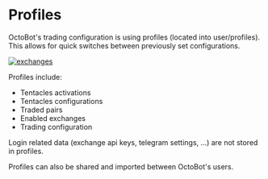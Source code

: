 Profiles
========

OctoBot's trading configuration is using profiles (located into
user/profiles). This allows for quick switches between previously set
configurations.

[![exchanges](https://raw.githubusercontent.com/Drakkar-Software/OctoBot/assets/wiki_resources/profile.jpg)](https://raw.githubusercontent.com/Drakkar-Software/OctoBot/assets/wiki_resources/profile.jpg)

Profiles include:

-   Tentacles activations
-   Tentacles configurations
-   Traded pairs
-   Enabled exchanges
-   Trading configuration

Login related data (exchange api keys, telegram settings, \...) are not
stored in profiles.

Profiles can also be shared and imported between OctoBot's users.

